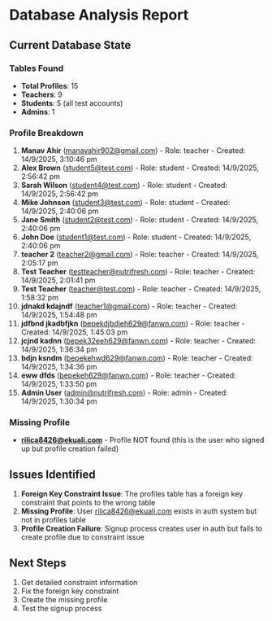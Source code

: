 # Database Analysis Report

## Current Database State

### Tables Found
- **Total Profiles**: 15
- **Teachers**: 9
- **Students**: 5 (all test accounts)
- **Admins**: 1

### Profile Breakdown
1. **Manav Ahir** (manavahir902@gmail.com) - Role: teacher - Created: 14/9/2025, 3:10:46 pm
2. **Alex Brown** (student5@test.com) - Role: student - Created: 14/9/2025, 2:56:42 pm
3. **Sarah Wilson** (student4@test.com) - Role: student - Created: 14/9/2025, 2:56:42 pm
4. **Mike Johnson** (student3@test.com) - Role: student - Created: 14/9/2025, 2:40:06 pm
5. **Jane Smith** (student2@test.com) - Role: student - Created: 14/9/2025, 2:40:06 pm
6. **John Doe** (student1@test.com) - Role: student - Created: 14/9/2025, 2:40:06 pm
7. **teacher 2** (teacher2@gmail.com) - Role: teacher - Created: 14/9/2025, 2:05:17 pm
8. **Test Teacher** (testteacher@nutrifresh.com) - Role: teacher - Created: 14/9/2025, 2:01:41 pm
9. **Test Teacher** (teacher@test.com) - Role: teacher - Created: 14/9/2025, 1:58:32 pm
10. **jdnakd kdajndf** (teacher1@gmail.com) - Role: teacher - Created: 14/9/2025, 1:54:48 pm
11. **jdfbnd jkadbfjkn** (bepekdjbdjeh629@fanwn.com) - Role: teacher - Created: 14/9/2025, 1:45:03 pm
12. **jcjnd kadnn** (bepek32eeh629@fanwn.com) - Role: teacher - Created: 14/9/2025, 1:36:34 pm
13. **bdjn ksndm** (bepekehwd629@fanwn.com) - Role: teacher - Created: 14/9/2025, 1:34:36 pm
14. **eww dfds** (bepekeh629@fanwn.com) - Role: teacher - Created: 14/9/2025, 1:33:50 pm
15. **Admin User** (admin@nutrifresh.com) - Role: admin - Created: 14/9/2025, 1:30:34 pm

### Missing Profile
- **rilica8426@ekuali.com** - Profile NOT found (this is the user who signed up but profile creation failed)

## Issues Identified

1. **Foreign Key Constraint Issue**: The profiles table has a foreign key constraint that points to the wrong table
2. **Missing Profile**: User rilica8426@ekuali.com exists in auth system but not in profiles table
3. **Profile Creation Failure**: Signup process creates user in auth but fails to create profile due to constraint issue

## Next Steps

1. Get detailed constraint information
2. Fix the foreign key constraint
3. Create the missing profile
4. Test the signup process
